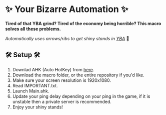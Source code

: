# ✨ Your Bizarre Automation ✨

**Tired of that YBA grind? Tired of the economy being horrible? This macro solves all these problems.**

*Automatically uses arrows/ribs to get shiny stands in [YBA](https://www.roblox.com/games/2809202155)* 🏹

## 🛠 Setup 🛠
1. Downlad AHK (Auto HotKey) from [here](https://www.autohotkey.com/).
2. Download the macro folder, or the entire repository if you'd like.
3. Make sure your screen resolution is 1920x1080.
4. Read IMPORTANT.txt.
5. Launch Main.ahk.
6. Update your ping delay depending on your ping in the game, if it is unstable then a private server is recommended.
7. Enjoy your shiny stands!
